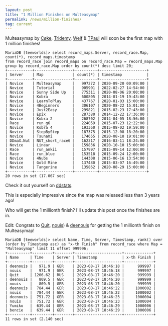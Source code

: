 ```yaml
---
layout: post
title: "1 Million Finishes on Multeasymap"
permalink: /news/million-finishes/
tag: current
---
```


Multeasymap by [Cøke](/mappers/C-248-ke/), [Tridemy](/mappers/Tridemy/), [Welf](/mappers/Welf/) & [TPaul](/mappers/TPaul/) will soon be the first map with 1 million finishes!

```
MariaDB [teeworlds]> select record_maps.Server, record_race.Map, count(*), record_maps.timestamp
from record_race join record_maps on record_race.Map = record_maps.Map
group by record_race.Map order by count(*) desc limit 20;
+-----------+-----------------+----------+---------------------+
| Server    | Map             | count(*) | timestamp           |
+-----------+-----------------+----------+---------------------+
| Novice    | Multeasymap     |   997272 | 2020-09-20 00:09:00 |
| Novice    | Tutorial        |   905901 | 2022-02-27 14:54:00 |
| Novice    | Sunny Side Up   |   775311 | 2020-08-06 20:00:00 |
| Novice    | Kobra           |   600805 | 2014-01-19 19:43:00 |
| Novice    | LearnToPlay     |   437767 | 2020-01-03 15:00:00 |
| Novice    | 4Beginners      |   306107 | 2020-08-22 15:01:00 |
| Novice    | Just2Easy       |   299821 | 2015-02-23 17:43:00 |
| Novice    | Epix            |   287380 | 2014-12-22 17:36:00 |
| Novice    | Kobra 2         |   268702 | 2014-04-05 18:56:00 |
| Race      | run_g6          |   224059 | 2015-07-23 12:22:00 |
| Novice    | Kobra 4         |   193360 | 2015-08-02 19:59:00 |
| Novice    | StepByStep      |   187375 | 2015-12-08 18:20:00 |
| Novice    | Tsunami         |   174655 | 2020-08-18 19:01:00 |
| DDmaX.Nut | NUT_short_race6 |   162317 | 2016-03-11 18:24:00 |
| Novice    | Linear          |   159836 | 2020-10-10 15:00:00 |
| Race      | run_ankii       |   157997 | 2015-09-14 12:00:00 |
| Race      | run_blue        |   153518 | 2015-09-24 12:00:00 |
| Novice    | 4Nubs           |   144308 | 2015-06-16 13:54:00 |
| Novice    | Gold Mine       |   137480 | 2015-03-07 16:49:00 |
| Novice    | Tangerine       |   135862 | 2020-08-29 15:00:00 |
+-----------+-----------------+----------+---------------------+
20 rows in set (17.067 sec)
```
Check it out yourself on [ddstats](https://db.ddstats.org/ddnet-a1a1247?sql=select+maps.Server%2C+race.Map%2C+count%28*%29%2C+maps.timestamp%0D%0Afrom+race+join+maps+on+race.Map+%3D+maps.Map%0D%0Agroup+by+race.Map+order+by+count%28*%29+desc+limit+20%3B).

This is especially impressive since the map was released less than 3 years ago!

Who will get the 1 millionth finish? I'll update this post once the finishes are in.

Edit: Congrats to [Quit](/players/Quit), [nouis](/players/nouis)) & [deenouis](/players/deenouis) for getting the 1 millionth finish on Multeasymap!
```
MariaDB [teeworlds]> select Name, Time, Server, Timestamp, rank() over (order by Timestamp asc) as "x-th Finish" from record_race where Map = "Multeasymap" limit 11 offset 999996;
+----------+---------+--------+---------------------+-------------+
| Name     | Time    | Server | Timestamp           | x-th Finish |
+----------+---------+--------+---------------------+-------------+
| deenouis |   971.9 | GER    | 2023-08-17 18:46:18 |      999997 |
| nouis    |   971.9 | GER    | 2023-08-17 18:46:18 |      999997 |
| Quit     | 1206.62 | RUS    | 2023-08-17 18:46:20 |      999999 |
| deenouis |   809.5 | GER    | 2023-08-17 18:46:20 |      999999 |
| nouis    |   809.5 | GER    | 2023-08-17 18:46:20 |      999999 |
| deenouis |  784.44 | GER    | 2023-08-17 18:46:22 |     1000002 |
| nouis    |  784.44 | GER    | 2023-08-17 18:46:22 |     1000002 |
| deenouis |  751.72 | GER    | 2023-08-17 18:46:23 |     1000004 |
| nouis    |  751.72 | GER    | 2023-08-17 18:46:23 |     1000004 |
| Yumiko   |  639.44 | GER    | 2023-08-17 18:46:29 |     1000006 |
| bencie   |  639.44 | GER    | 2023-08-17 18:46:29 |     1000006 |
+----------+---------+--------+---------------------+-------------+
11 rows in set (2.140 sec)
```
